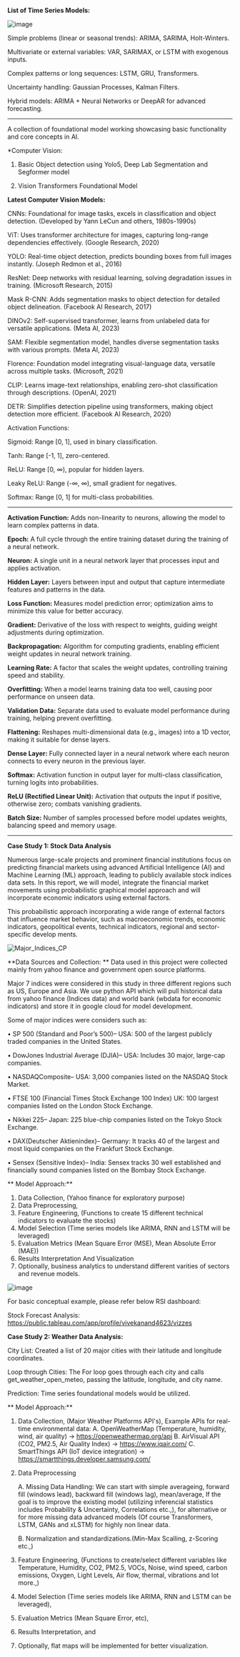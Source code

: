 **List of Time Series Models:**
				
![image](https://github.com/user-attachments/assets/ab1386a7-c571-43ab-aa98-3ed0905c4d73)

Simple problems (linear or seasonal trends): ARIMA, SARIMA, Holt-Winters.

Multivariate or external variables: VAR, SARIMAX, or LSTM with exogenous inputs.

Complex patterns or long sequences: LSTM, GRU, Transformers.

Uncertainty handling: Gaussian Processes, Kalman Filters.

Hybrid models: ARIMA + Neural Networks or DeepAR for advanced forecasting.

--------------

A collection of foundational model working showcasing basic functionality and core concepts in AI.

*Computer Vision:

1. Basic Object detection using Yolo5, Deep Lab Segmentation and Segformer model
   
3. Vision Transformers Foundational Model


**Latest Computer Vision Models:**

CNNs: Foundational for image tasks, excels in classification and object detection. (Developed by Yann LeCun and others, 1980s-1990s)

ViT: Uses transformer architecture for images, capturing long-range dependencies effectively. (Google Research, 2020)

YOLO: Real-time object detection, predicts bounding boxes from full images instantly. (Joseph Redmon et al., 2016)

ResNet: Deep networks with residual learning, solving degradation issues in training. (Microsoft Research, 2015)

Mask R-CNN: Adds segmentation masks to object detection for detailed object delineation. (Facebook AI Research, 2017)

DINOv2: Self-supervised transformer, learns from unlabeled data for versatile applications. (Meta AI, 2023)

SAM: Flexible segmentation model, handles diverse segmentation tasks with various prompts. (Meta AI, 2023)

Florence: Foundation model integrating visual-language data, versatile across multiple tasks. (Microsoft, 2021)

CLIP: Learns image-text relationships, enabling zero-shot classification through descriptions. (OpenAI, 2021)

DETR: Simplifies detection pipeline using transformers, making object detection more efficient. (Facebook AI Research, 2020)


Activation Functions:

Sigmoid: Range [0, 1], used in binary classification.

Tanh: Range [-1, 1], zero-centered.

ReLU: Range [0, ∞), popular for hidden layers.

Leaky ReLU: Range (-∞, ∞), small gradient for negatives.

Softmax: Range [0, 1] for multi-class probabilities.

----------------------------------------


**Activation Function:** Adds non-linearity to neurons, allowing the model to learn complex patterns in data.

**Epoch:** A full cycle through the entire training dataset during the training of a neural network.

**Neuron:** A single unit in a neural network layer that processes input and applies activation.

**Hidden Layer:** Layers between input and output that capture intermediate features and patterns in the data.

**Loss Function:** Measures model prediction error; optimization aims to minimize this value for better accuracy.

**Gradient:** Derivative of the loss with respect to weights, guiding weight adjustments during optimization.

**Backpropagation:** Algorithm for computing gradients, enabling efficient weight updates in neural network training.

**Learning Rate:** A factor that scales the weight updates, controlling training speed and stability.

**Overfitting:** When a model learns training data too well, causing poor performance on unseen data.

**Validation Data:** Separate data used to evaluate model performance during training, helping prevent overfitting.

**Flattening:** Reshapes multi-dimensional data (e.g., images) into a 1D vector, making it suitable for dense layers.

**Dense Layer:** Fully connected layer in a neural network where each neuron connects to every neuron in the previous layer.

**Softmax:** Activation function in output layer for multi-class classification, turning logits into probabilities.

**ReLU (Rectified Linear Unit):** Activation that outputs the input if positive, otherwise zero; combats vanishing gradients.

**Batch Size:** Number of samples processed before model updates weights, balancing speed and memory usage.

--------------------------------------------

**Case Study 1: Stock Data Analysis**   

Numerous large-scale projects and prominent financial institutions focus
 on predicting financial markets using advanced Artificial Intelligence (AI) and
 Machine Learning (ML) approach, leading to publicly available stock indices data
 sets. In this report, we will model, integrate the financial market movements using
 probabilistic graphical model approach and will incorporate economic indicators
 using external factors.
 
 This probabilistic approach incorporating a wide range of external factors that
 influence market behavior, such as macroeconomic trends, economic indicators,
 geopolitical events, technical indicators, regional and sector-specific develop
ments.
 
![Major_Indices_CP](https://github.com/user-attachments/assets/1dfb68c2-cf5e-481a-85f6-8d7b3b6ae279)


**Data Sources and Collection: ** 
Data used in this project were collected mainly from yahoo finance and government open source platforms. 

Major 7 indices  were considered in this study in three different regions such  as US, Europe and Asia. We use python API which will pull  historical data from yahoo finance (Indices data) and world  bank (wbdata for economic indicators) and store it in google  cloud for model development.

 Some of major indices were considers such as:
 
 • SP 500 (Standard and Poor’s 500)– USA: 500  of the largest publicly traded companies in the United States.
 
 • DowJones Industrial Average (DJIA)– USA: Includes 30  major, large-cap companies.
 
 • NASDAQComposite– USA: 3,000  companies listed on the NASDAQ Stock Market.
 
 • FTSE 100 (Financial Times Stock Exchange 100 Index) UK:  100 largest companies listed on the London Stock Exchange.
 
 • Nikkei 225– Japan: 225 blue-chip companies listed on the Tokyo Stock Exchange.
 
 • DAX(Deutscher Aktienindex)– Germany: It tracks 40 of the largest and most liquid companies on the Frankfurt Stock  Exchange.
 
 • Sensex (Sensitive Index)– India: Sensex tracks 30 well established and financially sound companies listed on the  Bombay Stock Exchange.


** Model Approach:**
1. Data Collection, (Yahoo finance for exploratory purpose)
2. Data Preprocessing,
3. Feature Engineering, (Functions to create 15 different technical indicators to evaluate the stocks)
4. Model Selection (Time series models like ARIMA, RNN and LSTM will be leveraged)
5. Evaluation Metrics (Mean Square Error (MSE), Mean Absolute Error (MAE))
6. Results Interpretation And Visualization
7. Optionally, business analytics to understand different varities of sectors and revenue models.

![image](https://github.com/user-attachments/assets/c51eb893-0558-47f0-b4a7-98261db5507e)

For basic conceptual example, please refer below RSI dashboard: 

Stock Forecast Analysis: https://public.tableau.com/app/profile/vivekanand4623/vizzes

**Case Study 2: Weather Data Analysis:**

City List: Created a list of 20 major cities with their latitude and longitude coordinates.

Loop through Cities: The For loop goes through each city and calls get_weather_open_meteo, passing the latitude, longitude, and city name. 

Prediction: Time series foundational models would be utilized.

** Model Approach:**
1. Data Collection, (Major Weather Platforms API's),
        Example APIs for real-time environmental data:
	A. OpenWeatherMap (Temperature, humidity, wind, air quality) → https://openweathermap.org/api
	B. AirVisual API (CO2, PM2.5, Air Quality Index) → https://www.iqair.com/
	C. SmartThings API (IoT device integration) → https://smartthings.developer.samsung.com/

2. Data Preprocessing
   
   A. Missing Data Handling: We can start with simple averageing, forward fill (windows lead), backward fill (windows lag), mean/average, If the goal is to improve the existing model (utilizing inferencial statistics includes Probability & Uncertainty, Correlations etc.,), for alternative or for more missing data advanced models (Of course Transformers, LSTM, GANs and xLSTM) for highly non linear data.
   
   B. Normalization and standardizations.(Min-Max Scalling, z-Scoring etc.,)
   
3. Feature Engineering, (Functions to create/select different variables like Temperature, Humidity, CO2, PM2.5, VOCs, Noise, wind speed, carbon emissions, Oxygen, Light Levels, Air flow, thermal, vibrations and lot more.,)
4. Model Selection (Time series models like ARIMA, RNN and LSTM can be leveraged),
5. Evaluation Metrics (Mean Square Error, etc),
6. Results Interpretation, and
7. Optionally, flat maps will be implemented for better visualization.





 



